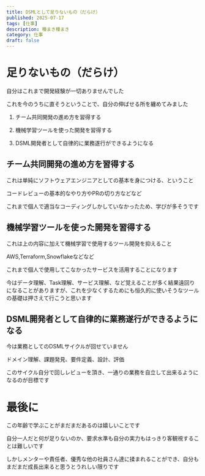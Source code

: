 ```yaml
---
title: DSMLとして足りないもの（だらけ）
published: 2025-07-17
tags: [仕事]
description: 種まき種まき
category: 仕事
draft: false
---
```


# 足りないもの（だらけ）

自分はこれまで開発経験が一切ありませんでした

これを今のうちに直そうということで、自分の伸ばせる所を纏めてみました

1. チーム共同開発の進め方を習得する

2. 機械学習ツールを使った開発を習得する

3. DSML開発者として自律的に業務遂行ができるようになる

## チーム共同開発の進め方を習得する

これは単純にソフトウェアエンジニアとしての基本を身につける、ということ

コードレビューの基本的なやり方やPRの切り方などなど

これまで個人で適当なコーディングしかしていなかったため、学びが多そうです

## 機械学習ツールを使った開発を習得する

これは上の内容に加えて機械学習で使用するツール開発を抑えること

AWS,Terraform,Snowflakeなどなど

これまで個人で使用してこなかったサービスを活用することになります

今はデータ理解、Task理解、サービス理解、など覚えることが多く結果遠回りになることがありますが、これを少なくするためにも恒久的に使いそうなツールの基礎は押さえて行こうと思います

## DSML開発者として自律的に業務遂行ができるようになる

今は業務としてのDSMLサイクルが回せていません

ドメイン理解、課題発見、要件定義、設計、評価

このサイクル自分で回しレビューを頂き、一通りの業務を自立して出来るようになるのが目標です

# 最後に

この年齢で学ぶことがまだまだあるのは嬉しいことです

自分一人だと何が足りないのか、要求水準も自分の実力もはっきり客観視することは難しいです

しかしメンターや責任者、優秀な他の社員さん達に揉まれることができ、自分もまだまだ成長出来ると思うとうれしい限りです






